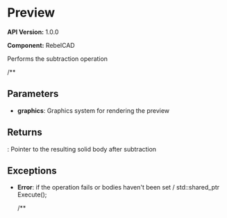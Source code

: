 # Preview

**API Version:** 1.0.0

**Component:** RebelCAD

Performs the subtraction operation

/**

## Parameters

- **graphics**: Graphics system for rendering the preview

## Returns

: Pointer to the resulting solid body after subtraction

## Exceptions

- **Error**: if the operation fails or bodies haven't been set
/
    std::shared_ptr<SolidBody> Execute();

    /**

